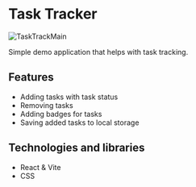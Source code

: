 # Task Tracker

![TaskTrackMain](https://github.com/CiobanuMarius9/tasktrack/assets/106919851/00996797-fbde-41ab-86b6-4c2ca812ad5e)


Simple demo application that helps with task tracking.

## Features

- Adding tasks with task status
- Removing tasks
- Adding badges for tasks
- Saving added tasks to local storage

## Technologies and libraries
- React & Vite
- CSS

